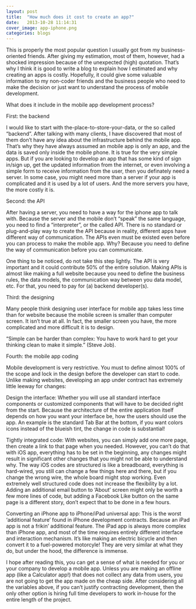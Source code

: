 ```yaml
---
layout: post
title:  "How much does it cost to create an app?"
date:   2013-10-28 11:14:31
cover_image: app-iphone.png
categories: blogs
---
```

This is properly the most popular question I usually got from my business-oriented friends. After giving my estimation, most of them, however, had a shocked impression because of the unexpected (high) quotation. That’s why I think it is good to write a blog to explain how I estimated and why creating an apps is costly. Hopefully, it could give some valuable information to my non-coder friends and the business people who need to make the decision or just want to understand the process of mobile development.

What does it include in the mobile app development process?

First: the backend

I would like to start with the-place-to-store-your-data, or the so called “backend”. After talking with many clients, I have discovered that most of them don’t have any idea about the infrastructure behind the mobile app. That’s why they have always assumed an mobile app is only an app, and the data is saved only inside the mobile phone. It is true for the very simple apps. But if you are looking to develop an app that has some kind of sign in/sign up, get the updated information from the internet, or even involving a simple form to receive information from the user, then you definately need a server. In some case, you might need more than a server if your app is complicated and it is used by a lot of users. And the more servers you have, the more costly it is.

Second: the API

After having a server, you need to have a way for the iphone app to talk with. Because the server and the mobile don’t “speak” the same language, you need to find a “interpreter”, or the called API. There is no standard or plug-and-play way to create the API because in reality, different apps have different way of communication. The APIs even must be existed even before you can process to make the mobile app. Why? Because you need to define the way of communication before you can communicate.

One thing to be noticed, do not take this step lightly. The API is very important and it could contribute 50% of the entire solution. Making APIs is almost like making a full website because you need to define the business rules, the data models, the communication way between you data model, etc. For that, you need to pay for (a) backend developer(s).

Third: the designing

Many people think designing user interface for mobile app takes less time than for website because the mobile screen is smaller than computer screen. It isn’t true at all. In fact, the smaller screen you have, the more complicated and more difficult it is to design. 

“Simple can be harder than complex: You have to work hard to get your thinking clean to make it simple.” (Steve Job). 

Fourth: the mobile app coding

Mobile development is very restrictive. You must to define almost 100% of the scope and lock in the design before the developer can start to code. Unlike making websites, developing an app under contract has extremely little leeway for changes:

Design the interface: Whether you will use all standard interface components or customized components that will have to be decided right from the start. Because the architecture of the entire application itself depends on how you want your interface be, how the users should use the app. An example is the standard Tab Bar at the bottom, if you want colors icons instead of the blueish tint, the change in code is substantial!

Tightly integrated code: With websites, you can simply add one more page, then create a link to that page when you needed. However, you can’t do that with iOS app, everything has to be set in the beginning, any changes might result in significant other changes that you might not be able to understand why. The way iOS codes are structured is like a breadboard, everything is hard-wired, you still can change a few things here and there, but if you change the wrong wire, the whole board might stop working. Even extremely well structured code does not increase the flexibility by a lot. Adding an additional email button to ‘About’ screen might only be worth a few more lines of code, but adding a Facebook Like button on the same page is a different story, don’t expect that to be done in a few hours.

Converting an iPhone app to iPhone/iPad universal app: This is the worst ‘additional feature’ found in iPhone development contracts. Because an iPad app is not a frikin’ additional feature. The iPad app is always more complex than iPhone app, and most of the time requires entirely different interface and interaction mechanism. It’s like making an electric bicycle and then convert it to a fuel-powered motorcyle! They are very similar at what they do, but under the hood, the difference is immense.

I hope after reading this, you can get a sense of what is needed for you or your company to develop a mobile app. Unless you are making an offline app (like a Calculator app!) that does not collect any data from users, you are not going to get the app made on the cheap side. After considering all the variables above, if you can’t justify contracting development, then the only other option is hiring full time developers to work in-house for the entire length of the project.